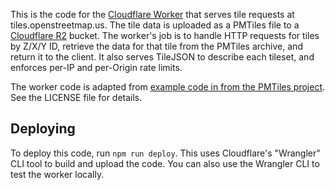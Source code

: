 This is the code for the [Cloudflare Worker](https://developers.cloudflare.com/workers/) that serves tile requests at tiles.openstreetmap.us. The tile data is uploaded as a PMTiles file to a [Cloudflare R2](https://developers.cloudflare.com/r2/) bucket. The worker's job is to handle HTTP requests for tiles by Z/X/Y ID, retrieve the data for that tile from the PMTiles archive, and return it to the client. It also serves TileJSON to describe each tileset, and enforces per-IP and per-Origin rate limits.

The worker code is adapted from [example code in from the PMTiles project](https://github.com/protomaps/PMTiles/tree/main/serverless/cloudflare). See the LICENSE file for details.

## Deploying

To deploy this code, run `npm run deploy`. This uses Cloudflare's "Wrangler" CLI tool to build and upload the code. You can also use the Wrangler CLI to test the worker locally.
